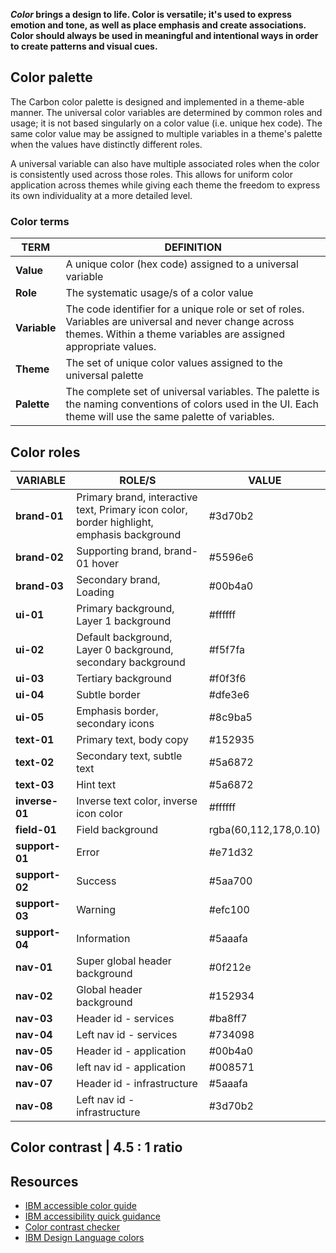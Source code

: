**_Color_ brings a design to life. Color is versatile; it's used to express emotion and tone, as well as place emphasis and create associations. Color should always be used in meaningful and intentional ways in order to create patterns and visual cues.**

## Color palette

The Carbon color palette is designed and implemented in a theme-able manner. The universal color variables are determined by common roles and usage; it is not based singularly on a color value (i.e. unique hex code). The same color value may be assigned to multiple variables in a theme's palette when the values have distinctly different roles.

A universal variable can also have multiple associated roles when the color is consistently used across those roles. This allows for uniform color application across themes while giving each theme the freedom to express its own individuality at a more detailed level.

### Color terms

<!--- CONTENT BELOW IN LIST/TABLE --->

TERM | DEFINITION
-----|-----------
**Value** | A unique color (hex code) assigned to a universal variable
**Role** | The systematic usage/s of a color value
**Variable** | The code identifier for a unique role or set of roles. Variables are universal and never change across themes. Within a theme variables are assigned appropriate values.
**Theme** | The set of unique color values assigned to the universal palette
**Palette** | The complete set of universal variables. The palette is the naming conventions of colors used in the UI. Each theme will use the same palette of variables.


## Color roles

<!--- CONTENT BELOW IN LIST/TABLE --->

VARIABLE | ROLE/S | VALUE
---------|--------|------
**brand-01** | Primary brand, interactive text, Primary icon color, border highlight, emphasis background | #3d70b2
**brand-02** | Supporting brand, brand-01 hover | #5596e6
**brand-03** | Secondary brand, Loading| #00b4a0
**ui-01** | Primary background, Layer 1 background | #ffffff
**ui-02** | Default background, Layer 0 background, secondary background | #f5f7fa
**ui-03** | Tertiary background | #f0f3f6
**ui-04** | Subtle border | #dfe3e6
**ui-05** | Emphasis border, secondary icons | #8c9ba5
**text-01** | Primary text, body copy | #152935
**text-02** | Secondary text, subtle text | #5a6872
**text-03** | Hint text | #5a6872
**inverse-01** | Inverse text color, inverse icon color | #ffffff
**field-01** | Field background | rgba(60,112,178,0.10)
**support-01** | Error | #e71d32
**support-02** | Success | #5aa700
**support-03** | Warning | #efc100
**support-04** | Information | #5aaafa
**nav-01** | Super global header background | #0f212e
**nav-02** | Global header background | #152934
**nav-03** | Header id - services | #ba8ff7
**nav-04** | Left nav id - services | #734098
**nav-05** | Header id - application | #00b4a0
**nav-06** | left nav id - application | #008571
**nav-07** | Header id - infrastructure | #5aaafa
**nav-08** | Left nav id - infrastructure | #3d70b2

## Color contrast | 4.5 : 1 ratio

<div data-insert-component="ColorContrast"></div>

## Resources

- [IBM accessible color guide](https://www.w3.org/TR/UNDERSTANDING-WCAG20/visual-audio-contrast-contrast.html)
- [IBM accessibility quick guidance](http://w3-03.ibm.com/able/devtest/quick/)
- [Color contrast checker](http://webaim.org/resources/contrastchecker/)
- [IBM Design Language colors](http://www.ibm.com/design/language/framework/visual/color)
